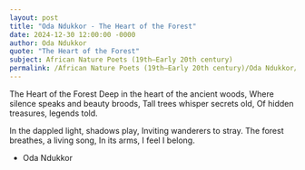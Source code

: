 ```yaml
---
layout: post
title: "Oda Ndukkor - The Heart of the Forest"
date: 2024-12-30 12:00:00 -0000
author: Oda Ndukkor
quote: "The Heart of the Forest"
subject: African Nature Poets (19th–Early 20th century)
permalink: /African Nature Poets (19th–Early 20th century)/Oda Ndukkor/Oda Ndukkor - The Heart of the Forest
---
```


The Heart of the Forest
Deep in the heart of the ancient woods,
Where silence speaks and beauty broods,
Tall trees whisper secrets old,
Of hidden treasures, legends told.

In the dappled light, shadows play,
Inviting wanderers to stray.
The forest breathes, a living song,
In its arms, I feel I belong.


- Oda Ndukkor
